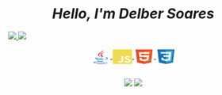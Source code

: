 <h1  align="center"><i>Hello, I'm Delber Soares</i></h1>

<div>
  <a href="https://github.com/delberss">
  <img height="180em" src="https://github-readme-stats.vercel.app/api?username=delberss&show_icons=true&theme=dark&include_all_commits=true&count_private=true"/>
  <img height="180em" src="https://github-readme-stats.vercel.app/api/top-langs/?username=delberss&layout=compact&langs_count=7&theme=dark"/>
</div>
<div style="display: inline_block" align="center"><br>
  <img align="center" alt="Delber-Java" height="30" width="40" src="https://raw.githubusercontent.com/devicons/devicon/master/icons/java/java-original.svg">
  <img align="center" alt="Delber-Js" height="30" width="40" src="https://raw.githubusercontent.com/devicons/devicon/master/icons/javascript/javascript-plain.svg">
  <img align="center" alt="Delber-HTML" height="30" width="40" src="https://raw.githubusercontent.com/devicons/devicon/master/icons/html5/html5-original.svg">
  <img align="center" alt="Delber-CSS" height="30" width="40" src="https://raw.githubusercontent.com/devicons/devicon/master/icons/css3/css3-original.svg">
  
</div>

  
  ##
 
<div  align="center"> 
  
  <a href="https://instagram.com/rafaballerini" target="_blank"><img src="https://img.shields.io/badge/-Instagram-black?style=for-the-badge&logo=instagram&logoColor=white" target="_blank"></a>
  <a href="https://www.linkedin.com/in/delber-soares-5a8397227/" target="_blank"><img src="https://img.shields.io/badge/-LinkedIn-%230077B5?style=for-the-badge&logo=linkedin&logoColor=white" target="_blank"></a> 
 
</div>
